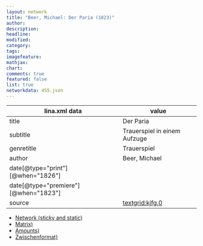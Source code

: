 ```yaml
---
layout: network
title: "Beer, Michael: Der Paria (1823)"
author:
description:
headline:
modified:
category:
tags:
imagefeature: 
mathjax: 
chart: 
comments: true
featured: false
list: true
networkdata: 455.json
---
```

lina.xml data  | value
------------- | -------------
title|Der Paria
subtitle|Trauerspiel in einem Aufzuge
genretitle|Trauerspiel
author|Beer, Michael
date[@type="print"][@when="1826"]|
date[@type="premiere"][@when="1823"]|
source|[textgrid:kjfg.0](https://textgridlab.org/1.0/tgcrud-public/rest/textgrid:kjfg.0/data)



* [Network (sticky and static)](/linas/network455)
* [Matrix)](/linas/matrix455)
* [Amounts)](/linas/amount455)
* [Zwischenformat)](/linas/lina455 )
